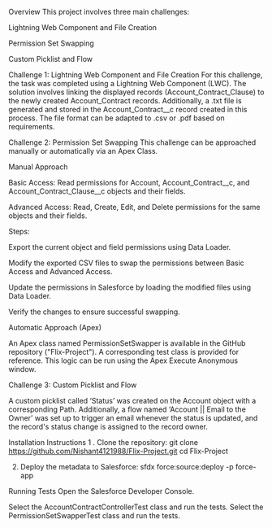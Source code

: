 Overview
This project involves three main challenges:

Lightning Web Component and File Creation

Permission Set Swapping

Custom Picklist and Flow

Challenge 1: Lightning Web Component and File Creation
For this challenge, the task was completed using a Lightning Web Component (LWC). The solution involves linking the displayed records (Account_Contract_Clause) to the newly created Account_Contract records. Additionally, a .txt file is generated and stored in the Account_Contract__c record created in this process. The file format can be adapted to .csv or .pdf based on requirements.

Challenge 2: Permission Set Swapping
This challenge can be approached manually or automatically via an Apex Class.

Manual Approach

Basic Access: Read permissions for Account, Account_Contract__c, and Account_Contract_Clause__c objects and their fields.

Advanced Access: Read, Create, Edit, and Delete permissions for the same objects and their fields.

Steps:

Export the current object and field permissions using Data Loader.

Modify the exported CSV files to swap the permissions between Basic Access and Advanced Access.

Update the permissions in Salesforce by loading the modified files using Data Loader.

Verify the changes to ensure successful swapping.

Automatic Approach (Apex)

An Apex class named PermissionSetSwapper is available in the GitHub repository ("Flix-Project"). A corresponding test class is provided for reference. This logic can be run using the Apex Execute Anonymous window.

Challenge 3: Custom Picklist and Flow

A custom picklist called ‘Status’ was created on the Account object with a corresponding Path. Additionally, a flow named ‘Account || Email to the Owner’ was set up to trigger an email whenever the status is updated, and the record's status change is assigned to the record owner.

Installation Instructions
1 . Clone the repository:
    git clone https://github.com/Nishant4121988/Flix-Project.git
    cd Flix-Project

2. Deploy the metadata to Salesforce:
    sfdx force:source:deploy -p force-app

Running Tests
Open the Salesforce Developer Console.

Select the AccountContractControllerTest class and run the tests.
Select the PermissionSetSwapperTest class and run the tests.
